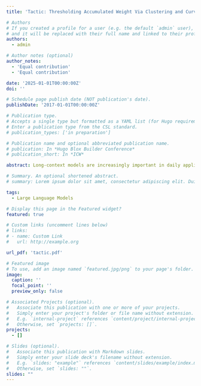 ```yaml
---
title: 'Tactic: Thresholding Accumulated Weight Via Clustering and Curve Fitting for Sparse Attention in Long-Context Models'

# Authors
# If you created a profile for a user (e.g. the default `admin` user), write the username (folder name) here
# and it will be replaced with their full name and linked to their profile.
authors:
  - admin

# Author notes (optional)
author_notes:
  - 'Equal contribution'
  - 'Equal contribution'

date: '2025-01-01T00:00:00Z'
doi: ''

# Schedule page publish date (NOT publication's date).
publishDate: '2017-01-01T00:00:00Z'

# Publication type.
# Accepts a single type but formatted as a YAML list (for Hugo requirements).
# Enter a publication type from the CSL standard.
# publication_types: ['in preparation']

# Publication name and optional abbreviated publication name.
# publication: In *Hugo Blox Builder Conference*
# publication_short: In *ICW*

abstract: Long-context models are increasingly important in daily applications, but their inference is hindered by inefficiencies caused by loading large KV Cache during decoding. Prior work has shown that attention is inherently sparse, with a small subset of tokens significantly influencing model output. To utilize sparsity, most existing methods rely on a predefined token budget for attention computation. However, our analysis reveals that attention sparsity is inherently context-dependent, varying significantly with the specific generation context and different types of tasks. This variability highlights the need for a dynamic token budget and exposes the limitations of current methods in adapting to changing sparsity patterns. To address these challenges, we propose Tactic, a context-adaptive sparse attention mechanism for efficient and accurate long-context model inference. The key insight behind Tactic is to focus on the accumulated attention score to dynamically adjust the token budget, rather than relying on a predefined fixed budget. Since computing attention weights for the entire sequence is computationally expensive, Tactic introduces a distribution fitting technique to efficiently estimate attention weights with minimal computation.

# Summary. An optional shortened abstract.
# summary: Lorem ipsum dolor sit amet, consectetur adipiscing elit. Duis posuere tellus ac convallis placerat. Proin tincidunt magna sed ex sollicitudin condimentum.

tags:
  - Large Language Models

# Display this page in the Featured widget?
featured: true

# Custom links (uncomment lines below)
# links:
# - name: Custom Link
#   url: http://example.org

url_pdf: 'tactic.pdf'

# Featured image
# To use, add an image named `featured.jpg/png` to your page's folder.
image:
  caption: ''
  focal_point: ''
  preview_only: false

# Associated Projects (optional).
#   Associate this publication with one or more of your projects.
#   Simply enter your project's folder or file name without extension.
#   E.g. `internal-project` references `content/project/internal-project/index.md`.
#   Otherwise, set `projects: []`.
projects:
  - []

# Slides (optional).
#   Associate this publication with Markdown slides.
#   Simply enter your slide deck's filename without extension.
#   E.g. `slides: "example"` references `content/slides/example/index.md`.
#   Otherwise, set `slides: ""`.
slides: ""
---
```


<!-- {{% callout note %}}
Click the _Cite_ button above to demo the feature to enable visitors to import publication metadata into their reference management software.
{{% /callout %}}

{{% callout note %}}
Create your slides in Markdown - click the _Slides_ button to check out the example.
{{% /callout %}} -->

<!-- Add the publication's **full text** or **supplementary notes** here. You can use rich formatting such as including [code, math, and images](https://docs.hugoblox.com/content/writing-markdown-latex/). -->
